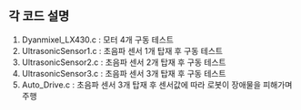 ## 각 코드 설명

1. Dyanmixel_LX430.c : 모터 4개 구동 테스트
2. UltrasonicSensor1.c : 초음파 센서 1개 탑재 후 구동 테스트
3. UltrasonicSensor2.c : 초음파 센서 2개 탑재 후 구동 테스트
4. UltrasonicSensor3.c : 초음파 센서 3개 탑재 후 구동 테스트
5. Auto_Drive.c : 초음파 센서 3개 탑재 후 센서값에 따라 로봇이 장애물을 피해가며 주행
